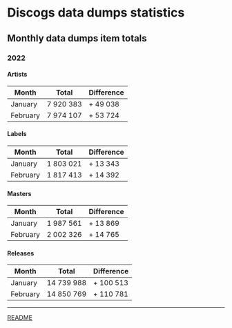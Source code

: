 # Discogs data dumps statistics

## Monthly data dumps item totals

### 2022

#### Artists

| Month     | Total     | Difference |
|-----------|-----------|------------|
| January   | 7 920 383 | + 49 038   |
| February  | 7 974 107 | + 53 724   |

#### Labels

| Month     | Total     | Difference |
|-----------|-----------|------------|
| January   | 1 803 021 | + 13 343   |
| February  | 1 817 413 | + 14 392   |

#### Masters

| Month     | Total     | Difference |
|-----------|-----------|------------|
| January   | 1 987 561 | + 13 869   |
| February  | 2 002 326 | + 14 765   |

#### Releases

| Month     | Total      | Difference |
|-----------|------------|------------|
| January   | 14 739 988 | + 100 513  |
| February  | 14 850 769 | + 110 781  |

---

[README](../../README.md)
